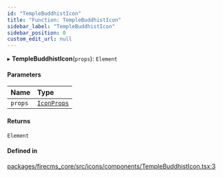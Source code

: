 ```yaml
---
id: "TempleBuddhistIcon"
title: "Function: TempleBuddhistIcon"
sidebar_label: "TempleBuddhistIcon"
sidebar_position: 0
custom_edit_url: null
---
```


▸ **TempleBuddhistIcon**(`props`): `Element`

#### Parameters

| Name | Type |
| :------ | :------ |
| `props` | [`IconProps`](../types/IconProps.md) |

#### Returns

`Element`

#### Defined in

[packages/firecms_core/src/icons/components/TempleBuddhistIcon.tsx:3](https://github.com/FireCMSco/firecms/blob/d45f3739/packages/firecms_core/src/icons/components/TempleBuddhistIcon.tsx#L3)
